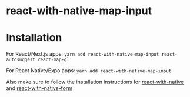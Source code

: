 
# react-with-native-map-input

# Installation

For React/Next.js apps:
`yarn add react-with-native-map-input react-autosuggest react-map-gl`

For React Native/Expo apps:
`yarn add react-with-native-map-input`

Also make sure to follow the installation instructions for [react-with-native](#) and [react-with-native-form](#)


